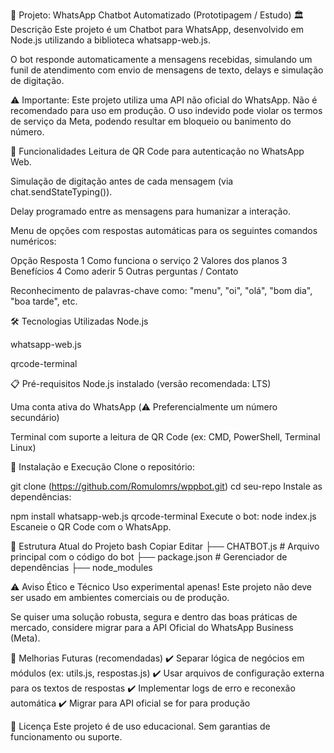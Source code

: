 📲 Projeto: WhatsApp Chatbot Automatizado (Prototipagem / Estudo)
🏛️ Descrição
Este projeto é um Chatbot para WhatsApp, desenvolvido em Node.js utilizando a biblioteca whatsapp-web.js.

O bot responde automaticamente a mensagens recebidas, simulando um funil de atendimento com envio de mensagens de texto, delays e simulação de digitação.

⚠️ Importante:
Este projeto utiliza uma API não oficial do WhatsApp. Não é recomendado para uso em produção. O uso indevido pode violar os termos de serviço da Meta, podendo resultar em bloqueio ou banimento do número.

🎯 Funcionalidades
Leitura de QR Code para autenticação no WhatsApp Web.

Simulação de digitação antes de cada mensagem (via chat.sendStateTyping()).

Delay programado entre as mensagens para humanizar a interação.

Menu de opções com respostas automáticas para os seguintes comandos numéricos:

Opção	Resposta
1	Como funciona o serviço
2	Valores dos planos
3	Benefícios
4	Como aderir
5	Outras perguntas / Contato

Reconhecimento de palavras-chave como: "menu", "oi", "olá", "bom dia", "boa tarde", etc.

🛠️ Tecnologias Utilizadas
Node.js

whatsapp-web.js

qrcode-terminal

📋 Pré-requisitos
Node.js instalado (versão recomendada: LTS)

Uma conta ativa do WhatsApp (⚠️ Preferencialmente um número secundário)

Terminal com suporte a leitura de QR Code (ex: CMD, PowerShell, Terminal Linux)

🚀 Instalação e Execução
Clone o repositório:


git clone (https://github.com/Romulomrs/wppbot.git)
cd seu-repo
Instale as dependências:

npm install whatsapp-web.js qrcode-terminal
Execute o bot:
node index.js
Escaneie o QR Code com o WhatsApp.

🚧 Estrutura Atual do Projeto
bash
Copiar
Editar
├── CHATBOT.js          # Arquivo principal com o código do bot
├── package.json             # Gerenciador de dependências
├── node_modules

⚠️ Aviso Ético e Técnico
Uso experimental apenas!
Este projeto não deve ser usado em ambientes comerciais ou de produção.

Se quiser uma solução robusta, segura e dentro das boas práticas de mercado, considere migrar para a API Oficial do WhatsApp Business (Meta).

📌 Melhorias Futuras (recomendadas)
✔️ Separar lógica de negócios em módulos (ex: utils.js, respostas.js)
✔️ Usar arquivos de configuração externa para os textos de respostas
✔️ Implementar logs de erro e reconexão automática
✔️ Migrar para API oficial se for para produção

📖 Licença
Este projeto é de uso educacional. Sem garantias de funcionamento ou suporte.
